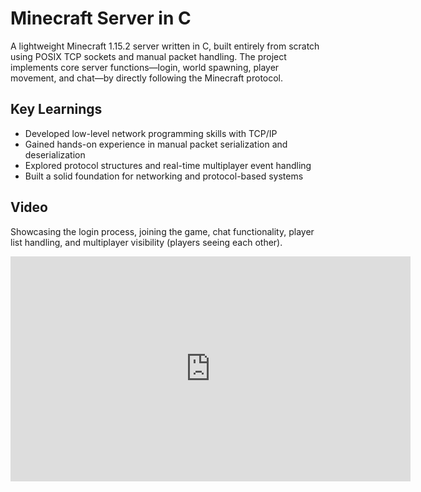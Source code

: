 # Minecraft Server in C

A lightweight Minecraft 1.15.2 server written in C, built entirely from scratch using POSIX TCP sockets and manual packet handling. The project implements core server functions—login, world spawning, player movement, and chat—by directly following the Minecraft protocol.

## Key Learnings

- Developed low-level network programming skills with TCP/IP
- Gained hands-on experience in manual packet serialization and deserialization
- Explored protocol structures and real-time multiplayer event handling
- Built a solid foundation for networking and protocol-based systems

## Video
Showcasing the login process, joining the game, chat functionality, player list handling, and multiplayer visibility (players seeing each other).

<iframe width="640" height="360" src="https://www.youtube.com/embed/-cBkqEz3_Cc" frameborder="0" allowfullscreen></iframe>
